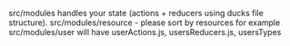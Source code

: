 src/modules handles your state (actions + reducers using ducks file structure).
src/modules/resource  - please sort by resources for example
src/modules/user will have userActions.js, usersReducers.js, usersTypes